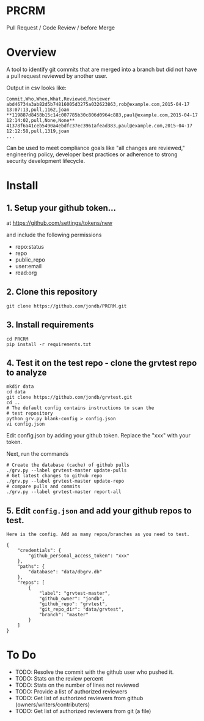 PRCRM
=====

Pull Request / Code Review / before Merge

# Overview

A tool to identify git commits that are merged into a branch but did
not have a pull request reviewed by another user.

Output in csv looks like:

    Commit,Who,When,What,Reviewed,Reviewer
    abd46734a3ab82d5b74816005d3275a032623863,rob@example.com,2015-04-17 13:07:13,pull,1162,joan
    **119887d8458b15c14c007785b30c806d0964c883,paul@example.com,2015-04-17 12:14:02,pull,None,None**
    41378f6a41ceb5490a4ebdfc37ec3961afead383,paul@example.com,2015-04-17 12:12:58,pull,1319,joan
    ...

Can be used to meet compliance goals like "all changes are reviewed," engineering policy, 
 developer best practices or adherence to strong security development lifecycle.

# Install

## 1. Setup your github token...

at https://github.com/settings/tokens/new

and include the following permissions

* repo:status
* repo
* public_repo
* user:email
* read:org

## 2. Clone this repository

    git clone https://github.com/jondb/PRCRM.git

## 3. Install requirements

    cd PRCRM
    pip install -r requirements.txt

## 4. Test it on the test repo - clone the grvtest repo to analyze

    mkdir data
    cd data
    git clone https://github.com/jondb/grvtest.git
    cd ..
    # The default config contains instructions to scan the 
    # test repository
    python grv.py blank-config > config.json
    vi config.json
    
Edit config.json by adding your github token. Replace the "xxx" with your token.

Next, run the commands

    # Create the database (cache) of github pulls
    ./grv.py --label grvtest-master update-pulls 
    # Get latest changes to github repo
    ./grv.py --label grvtest-master update-repo
    # compare pulls and commits
    ./grv.py --label grvtest-master report-all

## 5. Edit `config.json` and add your github repos to test.

    Here is the config. Add as many repos/branches as you need to test.

    {
        "credentials": {
            "github_personal_access_token": "xxx"
        },
        "paths": {
            "database": "data/dbgrv.db"
        },
        "repos": [
            {
                "label": "grvtest-master",
                "github_owner": "jondb",
                "github_repo": "grvtest",
                "git_repo_dir": "data/grvtest",
                "branch": "master"
            }
        ]
    }


# To Do

* TODO: Resolve the commit with the github user who pushed it.
* TODO: Stats on the review percent
* TODO: Stats on the number of lines not reviewed
* TODO: Provide a list of authorized reviewers
* TODO: Get list of authorized reviewers from github (owners/writers/contributers)
* TODO: Get list of authorized reviewers from git (a file)
